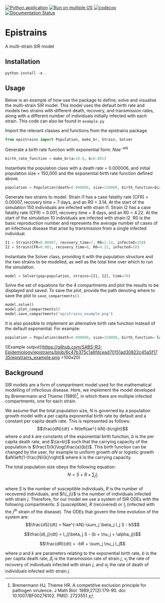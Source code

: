 [![Python application](https://github.com/SABS-R3-Epidemiology/epistrains/actions/workflows/python-app.yml/badge.svg)](https://github.com/SABS-R3-Epidemiology/epistrains/actions/workflows/python-app.yml)
[![Run on multiple OS](https://github.com/SABS-R3-Epidemiology/epistrains/actions/workflows/os-tests.yml/badge.svg)](https://github.com/SABS-R3-Epidemiology/epistrains/actions/workflows/os-tests.yml)
[![codecov](https://codecov.io/gh/SABS-R3-Epidemiology/epistrains/branch/main/graph/badge.svg?token=UEYRNK9UE7)](https://codecov.io/gh/SABS-R3-Epidemiology/epistrains)
[![Documentation Status](https://readthedocs.org/projects/epistrains/badge/?version=latest)](https://epistrains.readthedocs.io/en/latest/?badge=latest)

# Epistrains

A multi-strain SIR model


## Installation

```
python install -e .
```

## Usage

Below is an example of how use the package to define, solve and visualise the multi-strain SIR model. This model uses the default birth rate and models two strains with different death, recovery, and transmission rates, along with a different number of individuals initially infected with each strain. This code can also be found in `example.py`

Import the relevant classes and functions from the epistrains package.
```python
from epistrains import Population, make_br, Strain, Solver
```
Generate a birth rate function with exponential form: $Nae^{-kN}$
``` python
birth_rate_function = make_br(a=10.0, k=0.001)
```
Instantiate the population class with a death rate = 0.000006, and initial population size = 150,000 and the exponential birth rate function defined above.
``` python
population = Population(death=0.000006, size=150000, birth_function=birth_rate_function)
```
Generate two strains to model. Strain I1 has a case fatality rate (CFR) = 0.00007, recovery time = 7 days, and an R0 = 3.14. At the start of the simulation 150 individuals are infected with strain I1. Strain I2 has a case fatality rate (CFR) = 0.001, recovery time = 8 days, and an R0 = 4.22. At the start of the simulation 10 individuals are infected with strain I2.
R0 is the basic reproduction number and represents the average number of cases of an infectious disease that arise by transmission from a single infected individual.
```python
I1 = Strain(CFR=0.00007, recovery_time=7, R0=3.14, infected=150)
I2 = Strain(CFR=0.001, recovery_time=8, R0=4.22, infected=10)
```
Instantiate the Solver class, providing it with the population structure and the two strains to be modelled, as well as the total time over which to run the simulation.
```python
model = Solver(pop=population, strains=[I1, I2], time=70)
```
Solve the set of equations for the 4 compartments and plot the results to be displayed and saved. To save the plot, provide the path denoting where to save the plot to `save_compartments()`.
```python
model.solve()
model.plot_compartments()
model.save_compartments('epistrains_example.png')
```

It is also possible to implement an alternative birth rate function instead of the default exponential. For example:
```python
population = Population(death=0.000006, size=150000, birth_function= lambda N: 0.0005*N)
```
![Example output](https://github.com/SABS-R3-Epidemiology/epistrains/blob/6c47b375c1a6fdcead70151ad30822c45a5f1735/epistrains_example.png =100x20)

## Background

SIR models are a form of compartment model used for the mathematical modelling of infectious disease. Here, we implement the model developed by Bremermann and Thieme (1989)[^1], in which there are multiple infected compartments, one for each strain.

We assume that the total population size, $N$ is governed by a population growth model with a per capita exponential birth rate by default and a constant per capita death rate. This is represented as follows:
$$\frac{dN}{dt} = N\left(ae^{-kN}-b\right)$$
where $a$ and $k$ are constants of the exponential birth function, $b$ is the per capita death rate, and $\(a>b\)$ such that the carrying capacity of the population is $\frac{1}{k}\log(\frac{a}{b})$. This birth function can be changed by the user, for example to uniform growth $aN$ or logistic growth $aN\left(1-\frac{N}{k}\right)$ where $k$ is the carrying capacity.  

The total population size obeys the following equation:
$$N = S + R + \sum_{j} I_j$$  
where $S$ is the number of susceptible individuals, $R$ is the number of recovered individuals, and $I\(_j\)$ is the number of individuals infected with strain $j$.
Therefore, for our model we use a system of SIR ODEs with the following compartments: $S$ (susceptible), $R$ (recovered) or $I_j$ (infected with the $j^{th}$ strain of the disease). The ODEs that govern the time evolution of the system are:  
$$\frac{dS}{dt} = Nae^{-kN}-\sum_j \beta_j I_j S - bS$$

$$\frac{dI_j}{dt} = I_j(\beta_j S - (b + \nu_j + \alpha_j))$$

$$\frac{dR}{dt} = -bR + \sum_j \nu_j I_j$$

where $a$ and $k$ are parameters relating to the exponential birth rate, $b$ is the per capita death rate, $\beta_j$ is the transmission rate of strain $j$, $\nu_j$ the rate of recovery of individuals infected with strain $j$, and $\alpha_j$ the rate of death of individuals infected with strain $j$.


[^1]: Bremermann HJ, Thieme HR. A competitive exclusion principle for pathogen virulence. J Math Biol. 1989;27(2):179-90. doi: 10.1007/BF00276102. PMID: 2723551.
